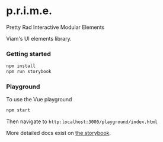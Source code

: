 # p.r.i.m.e.

Pretty
Rad
Interactive
Modular
Elements

Viam's UI elements library.

### Getting started

```bash
npm install
npm run storybook
```

### Playground

To use the Vue playground

```bash
npm start
```

Then navigate to `http:localhost:3000/playground/index.html`

More detailed docs exist on [the storybook](https://www.viam.com/prime).